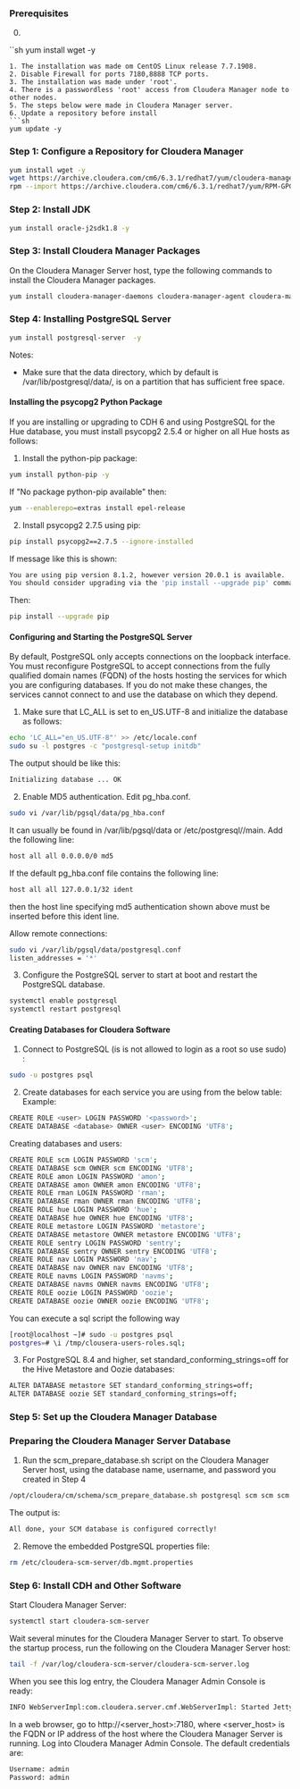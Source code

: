 ### Prerequisites
0.
``sh
yum install wget -y
```
1. The installation was made om CentOS Linux release 7.7.1908.
2. Disable Firewall for ports 7180,8888 TCP ports.
3. The installation was made under 'root'.
4. There is a passwordless 'root' access from Cloudera Manager node to other nodes.
5. The steps below were made in Cloudera Manager server.
6. Update a repository before install
```sh
yum update -y
```
### Step 1: Configure a Repository for Cloudera Manager 
```sh
yum install wget -y
wget https://archive.cloudera.com/cm6/6.3.1/redhat7/yum/cloudera-manager.repo -P /etc/yum.repos.d/
rpm --import https://archive.cloudera.com/cm6/6.3.1/redhat7/yum/RPM-GPG-KEY-cloudera
```
### Step 2: Install JDK
```sh
yum install oracle-j2sdk1.8 -y
```
### Step 3: Install Cloudera Manager Packages
On the Cloudera Manager Server host, type the following commands to install the Cloudera Manager packages.
```sh
yum install cloudera-manager-daemons cloudera-manager-agent cloudera-manager-server  -y
```
### Step 4: Installing PostgreSQL Server
```sh
yum install postgresql-server  -y
```
Notes:
- Make sure that the data directory, which by default is /var/lib/postgresql/data/, is on a partition that has sufficient free space.
#### Installing the psycopg2 Python Package
If you are installing or upgrading to CDH 6 and using PostgreSQL for the Hue database, you must install psycopg2 2.5.4 or higher on all Hue hosts as follows:
1. Install the python-pip package:
```sh
yum install python-pip -y
```
If "No package python-pip available" then:
```sh
yum --enablerepo=extras install epel-release
```
2. Install psycopg2 2.7.5 using pip:
```sh
pip install psycopg2==2.7.5 --ignore-installed 
```
If message like this is shown:
```sh
You are using pip version 8.1.2, however version 20.0.1 is available.
You should consider upgrading via the 'pip install --upgrade pip' command.
```
Then:
```sh
pip install --upgrade pip
```

#### Configuring and Starting the PostgreSQL Server
By default, PostgreSQL only accepts connections on the loopback interface. You must reconfigure PostgreSQL to accept connections from the fully qualified domain names (FQDN) of the hosts hosting the services for which you are configuring databases. If you do not make these changes, the services cannot connect to and use the database on which they depend.
1. Make sure that LC_ALL is set to en_US.UTF-8 and initialize the database as follows:
```sh
echo 'LC_ALL="en_US.UTF-8"' >> /etc/locale.conf
sudo su -l postgres -c "postgresql-setup initdb"
```
The output should be like this:
```sh
Initializing database ... OK
```
2. Enable MD5 authentication. 
Edit pg_hba.conf.
```sh
sudo vi /var/lib/pgsql/data/pg_hba.conf
```
It can usually be found in /var/lib/pgsql/data or /etc/postgresql/<version>/main. Add the following line:
```sh
host all all 0.0.0.0/0 md5
```
If the default pg_hba.conf file contains the following line:
```sh
host all all 127.0.0.1/32 ident
```
then the host line specifying md5 authentication shown above must be inserted before this ident line.

Allow remote connections:
```sh
sudo vi /var/lib/pgsql/data/postgresql.conf
listen_addresses = '*'
```


3. Configure the PostgreSQL server to start at boot and restart the PostgreSQL database.
```sh
systemctl enable postgresql
systemctl restart postgresql
```
#### Creating Databases for Cloudera Software
1. Connect to PostgreSQL (is is not allowed to login as a root so use sudo) :
```sh
sudo -u postgres psql
```
2. Create databases for each service you are using from the below table:
Example:
```sh
CREATE ROLE <user> LOGIN PASSWORD '<password>';
CREATE DATABASE <database> OWNER <user> ENCODING 'UTF8';
```
Creating databases and users:
```sh
CREATE ROLE scm LOGIN PASSWORD 'scm';
CREATE DATABASE scm OWNER scm ENCODING 'UTF8';
CREATE ROLE amon LOGIN PASSWORD 'amon';
CREATE DATABASE amon OWNER amon ENCODING 'UTF8';
CREATE ROLE rman LOGIN PASSWORD 'rman';
CREATE DATABASE rman OWNER rman ENCODING 'UTF8';
CREATE ROLE hue LOGIN PASSWORD 'hue';
CREATE DATABASE hue OWNER hue ENCODING 'UTF8';
CREATE ROLE metastore LOGIN PASSWORD 'metastore';
CREATE DATABASE metastore OWNER metastore ENCODING 'UTF8';
CREATE ROLE sentry LOGIN PASSWORD 'sentry';
CREATE DATABASE sentry OWNER sentry ENCODING 'UTF8';
CREATE ROLE nav LOGIN PASSWORD 'nav';
CREATE DATABASE nav OWNER nav ENCODING 'UTF8';
CREATE ROLE navms LOGIN PASSWORD 'navms';
CREATE DATABASE navms OWNER navms ENCODING 'UTF8';
CREATE ROLE oozie LOGIN PASSWORD 'oozie';
CREATE DATABASE oozie OWNER oozie ENCODING 'UTF8';
```
You can execute a sql script  the following way
```sh
[root@localhost ~]# sudo -u postgres psql
postgres=# \i /tmp/clousera-users-roles.sql;
```
3. For PostgreSQL 8.4 and higher, set standard_conforming_strings=off for the Hive Metastore and Oozie databases:
```sh
ALTER DATABASE metastore SET standard_conforming_strings=off;
ALTER DATABASE oozie SET standard_conforming_strings=off;
```
### Step 5: Set up the Cloudera Manager Database
### Preparing the Cloudera Manager Server Database
1. Run the scm_prepare_database.sh script on the Cloudera Manager Server host, using the database name, username, and password you created in Step 4
```sh
/opt/cloudera/cm/schema/scm_prepare_database.sh postgresql scm scm scm
```
The output is:
```sh
All done, your SCM database is configured correctly!
```
2. Remove the embedded PostgreSQL properties file:
```sh
rm /etc/cloudera-scm-server/db.mgmt.properties
```
### Step 6: Install CDH and Other Software
Start Cloudera Manager Server:
```sh
systemctl start cloudera-scm-server
```
Wait several minutes for the Cloudera Manager Server to start. To observe the startup process, run the following on the Cloudera Manager Server host:
```sh
tail -f /var/log/cloudera-scm-server/cloudera-scm-server.log
```
When you see this log entry, the Cloudera Manager Admin Console is ready:
```sh
INFO WebServerImpl:com.cloudera.server.cmf.WebServerImpl: Started Jetty server.
```
In a web browser, go to http://<server_host>:7180, where <server_host> is the FQDN or IP address of the host where the Cloudera Manager Server is running.
Log into Cloudera Manager Admin Console. The default credentials are:
```sh
Username: admin
Password: admin
```

